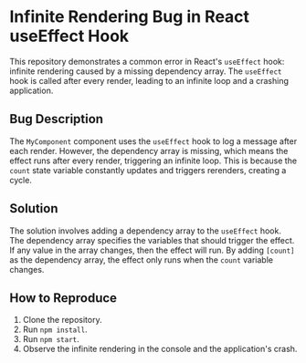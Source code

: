 # Infinite Rendering Bug in React useEffect Hook

This repository demonstrates a common error in React's `useEffect` hook: infinite rendering caused by a missing dependency array.  The `useEffect` hook is called after every render, leading to an infinite loop and a crashing application.

## Bug Description
The `MyComponent` component uses the `useEffect` hook to log a message after each render.  However, the dependency array is missing, which means the effect runs after every render, triggering an infinite loop. This is because the `count` state variable constantly updates and triggers rerenders, creating a cycle.

## Solution
The solution involves adding a dependency array to the `useEffect` hook. The dependency array specifies the variables that should trigger the effect.  If any value in the array changes, then the effect will run. By adding `[count]` as the dependency array, the effect only runs when the `count` variable changes.

## How to Reproduce
1. Clone the repository.
2. Run `npm install`.
3. Run `npm start`.
4. Observe the infinite rendering in the console and the application's crash.